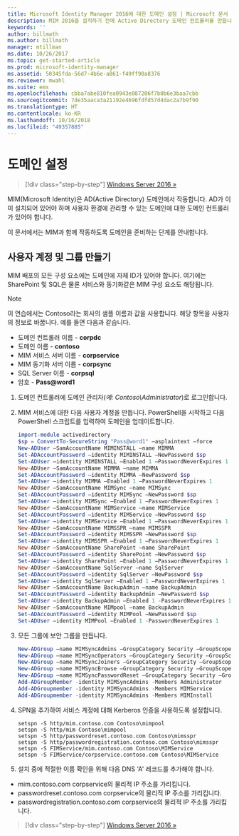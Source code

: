 ```yaml
---
title: Microsoft Identity Manager 2016에 대한 도메인 설정 | Microsoft 문서
description: MIM 2016을 설치하기 전에 Active Directory 도메인 컨트롤러를 만듭니다.
keywords: ''
author: billmath
ms.author: billmath
manager: mtillman
ms.date: 10/26/2017
ms.topic: get-started-article
ms.prod: microsoft-identity-manager
ms.assetid: 50345fda-56d7-4b6e-a861-f49ff90a8376
ms.reviewer: mwahl
ms.suite: ems
ms.openlocfilehash: cbba7abe810fea0943e087206f7b0b6e3baa7cbb
ms.sourcegitcommit: 7de35aaca3a21192e4696fdfd57d4dac2a7b9f90
ms.translationtype: HT
ms.contentlocale: ko-KR
ms.lasthandoff: 10/16/2018
ms.locfileid: "49357885"
---
```

# <a name="set-up-a-domain"></a>도메인 설정

> [!div class="step-by-step"]
> [Windows Server 2016 »](prepare-server-ws2016.md)

MIM(Microsoft Identity)은 AD(Active Directory) 도메인에서 작동합니다. AD가 이미 설치되어 있어야 하며 사용자 환경에 관리할 수 있는 도메인에 대한 도메인 컨트롤러가 있어야 합니다.

이 문서에서는 MIM과 함께 작동하도록 도메인을 준비하는 단계를 안내합니다.

## <a name="create-user-accounts-and-groups"></a>사용자 계정 및 그룹 만들기

MIM 배포의 모든 구성 요소에는 도메인에 자체 ID가 있어야 합니다. 여기에는 SharePoint 및 SQL은 물론 서비스와 동기화같은 MIM 구성 요소도 해당됩니다.

> [!NOTE]
> 이 연습에서는 Contoso라는 회사의 샘플 이름과 값을 사용합니다. 해당 항목을 사용자의 정보로 바꿉니다. 예를 들면 다음과 같습니다.
> - 도메인 컨트롤러 이름 - **corpdc**
> - 도메인 이름 - **contoso**
> - MIM 서비스 서버 이름 - **corpservice**
> - MIM 동기화 서버 이름 - **corpsync**
> - SQL Server 이름 - **corpsql**
> - 암호 - <strong>Pass@word1</strong>

1. 도메인 컨트롤러에 도메인 관리자(*예: Contoso\Administrator*)로 로그인합니다.

2. MIM 서비스에 대한 다음 사용자 계정을 만듭니다. PowerShell을 시작하고 다음 PowerShell 스크립트를 입력하여 도메인을 업데이트합니다.

    ```PowerShell
    import-module activedirectory
    $sp = ConvertTo-SecureString "Pass@word1" –asplaintext –force
    New-ADUser –SamAccountName MIMINSTALL –name MIMMA
    Set-ADAccountPassword –identity MIMINSTALL –NewPassword $sp
    Set-ADUser –identity MIMINSTALL –Enabled 1 –PasswordNeverExpires 1
    New-ADUser –SamAccountName MIMMA –name MIMMA
    Set-ADAccountPassword –identity MIMMA –NewPassword $sp
    Set-ADUser –identity MIMMA –Enabled 1 –PasswordNeverExpires 1
    New-ADUser –SamAccountName MIMSync –name MIMSync
    Set-ADAccountPassword –identity MIMSync –NewPassword $sp
    Set-ADUser –identity MIMSync –Enabled 1 –PasswordNeverExpires 1
    New-ADUser –SamAccountName MIMService –name MIMService
    Set-ADAccountPassword –identity MIMService –NewPassword $sp
    Set-ADUser –identity MIMService –Enabled 1 –PasswordNeverExpires 1
    New-ADUser –SamAccountName MIMSSPR –name MIMSSPR
    Set-ADAccountPassword –identity MIMSSPR –NewPassword $sp
    Set-ADUser –identity MIMSSPR –Enabled 1 –PasswordNeverExpires 1
    New-ADUser –SamAccountName SharePoint –name SharePoint
    Set-ADAccountPassword –identity SharePoint –NewPassword $sp
    Set-ADUser –identity SharePoint –Enabled 1 –PasswordNeverExpires 1
    New-ADUser –SamAccountName SqlServer –name SqlServer
    Set-ADAccountPassword –identity SqlServer –NewPassword $sp
    Set-ADUser –identity SqlServer –Enabled 1 –PasswordNeverExpires 1
    New-ADUser –SamAccountName BackupAdmin –name BackupAdmin
    Set-ADAccountPassword –identity BackupAdmin –NewPassword $sp
    Set-ADUser –identity BackupAdmin –Enabled 1 -PasswordNeverExpires 1
    New-ADUser –SamAccountName MIMpool –name BackupAdmin
    Set-ADAccountPassword –identity MIMPool –NewPassword $sp
    Set-ADUser –identity MIMPool –Enabled 1 -PasswordNeverExpires 1
    ```

3.  모든 그룹에 보안 그룹을 만듭니다.

    ```PowerShell
    New-ADGroup –name MIMSyncAdmins –GroupCategory Security –GroupScope Global –SamAccountName MIMSyncAdmins
    New-ADGroup –name MIMSyncOperators –GroupCategory Security –GroupScope Global –SamAccountName MIMSyncOperators
    New-ADGroup –name MIMSyncJoiners –GroupCategory Security –GroupScope Global –SamAccountName MIMSyncJoiners
    New-ADGroup –name MIMSyncBrowse –GroupCategory Security –GroupScope Global –SamAccountName MIMSyncBrowse
    New-ADGroup –name MIMSyncPasswordReset –GroupCategory Security –GroupScope Global –SamAccountName MIMSyncPasswordReset
    Add-ADGroupMember -identity MIMSyncAdmins -Members Administrator
    Add-ADGroupmember -identity MIMSyncAdmins -Members MIMService
    Add-ADGroupmember -identity MIMSyncAdmins -Members MIMInstall
    ```

4.  SPN을 추가하여 서비스 계정에 대해 Kerberos 인증을 사용하도록 설정합니다.

    ```CMD
    setspn -S http/mim.contoso.com Contoso\mimpool
    setspn -S http/mim Contoso\mimpool
    setspn -S http/passwordreset.contoso.com Contoso\mimsspr
    setspn -S http/passwordregistration.contoso.com Contoso\mimsspr
    setspn -S FIMService/mim.contoso.com Contoso\MIMService
    setspn -S FIMService/corpservice.contoso.com Contoso\MIMService
    ```
5.  설치 중에 적절한 이름 확인을 위해 다음 DNS 'A' 레코드를 추가해야 합니다.

- mim.contoso.com corpservice의 물리적 IP 주소를 가리킵니다.
- passwordreset.contoso.com corpservice의 물리적 IP 주소를 가리킵니다.
- passwordregistration.contoso.com corpservice의 물리적 IP 주소를 가리킵니다.

> [!div class="step-by-step"]
> [Windows Server 2016 »](prepare-server-ws2016.md)
